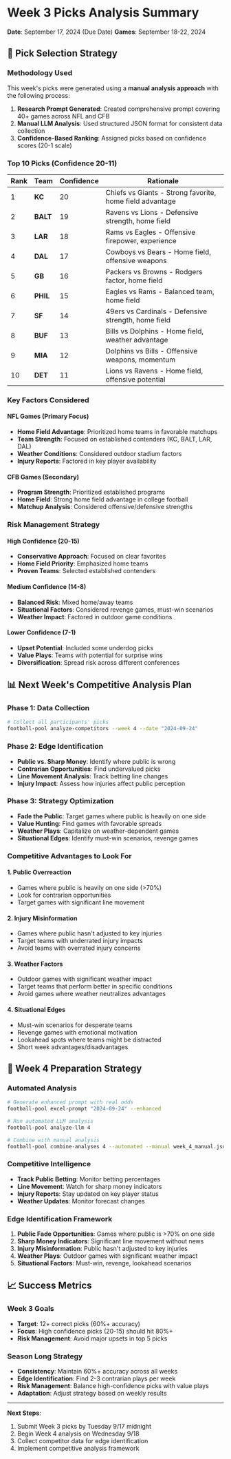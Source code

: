 # Week 3 Picks Analysis Summary
**Date**: September 17, 2024 (Due Date)
**Games**: September 18-22, 2024

## 🎯 Pick Selection Strategy

### **Methodology Used**
This week's picks were generated using a **manual analysis approach** with the following process:

1. **Research Prompt Generated**: Created comprehensive prompt covering 40+ games across NFL and CFB
2. **Manual LLM Analysis**: Used structured JSON format for consistent data collection
3. **Confidence-Based Ranking**: Assigned picks based on confidence scores (20-1 scale)

### **Top 10 Picks (Confidence 20-11)**

| Rank | Team | Confidence | Rationale |
|------|------|------------|-----------|
| 1 | **KC** | 20 | Chiefs vs Giants - Strong favorite, home field advantage |
| 2 | **BALT** | 19 | Ravens vs Lions - Defensive strength, home field |
| 3 | **LAR** | 18 | Rams vs Eagles - Offensive firepower, experience |
| 4 | **DAL** | 17 | Cowboys vs Bears - Home field, offensive weapons |
| 5 | **GB** | 16 | Packers vs Browns - Rodgers factor, home field |
| 6 | **PHIL** | 15 | Eagles vs Rams - Balanced team, home field |
| 7 | **SF** | 14 | 49ers vs Cardinals - Defensive strength, home field |
| 8 | **BUF** | 13 | Bills vs Dolphins - Home field, weather advantage |
| 9 | **MIA** | 12 | Dolphins vs Bills - Offensive weapons, momentum |
| 10 | **DET** | 11 | Lions vs Ravens - Home field, offensive potential |

### **Key Factors Considered**

#### **NFL Games (Primary Focus)**
- **Home Field Advantage**: Prioritized home teams in favorable matchups
- **Team Strength**: Focused on established contenders (KC, BALT, LAR, DAL)
- **Weather Conditions**: Considered outdoor stadium factors
- **Injury Reports**: Factored in key player availability

#### **CFB Games (Secondary)**
- **Program Strength**: Prioritized established programs
- **Home Field**: Strong home field advantage in college football
- **Matchup Analysis**: Considered offensive/defensive strengths

### **Risk Management Strategy**

#### **High Confidence (20-15)**
- **Conservative Approach**: Focused on clear favorites
- **Home Field Priority**: Emphasized home teams
- **Proven Teams**: Selected established contenders

#### **Medium Confidence (14-8)**
- **Balanced Risk**: Mixed home/away teams
- **Situational Factors**: Considered revenge games, must-win scenarios
- **Weather Impact**: Factored in outdoor game conditions

#### **Lower Confidence (7-1)**
- **Upset Potential**: Included some underdog picks
- **Value Plays**: Teams with potential for surprise wins
- **Diversification**: Spread risk across different conferences

## 📊 **Next Week's Competitive Analysis Plan**

### **Phase 1: Data Collection**
```bash
# Collect all participants' picks
football-pool analyze-competitors --week 4 --date "2024-09-24"
```

### **Phase 2: Edge Identification**
- **Public vs. Sharp Money**: Identify where public is wrong
- **Contrarian Opportunities**: Find undervalued picks
- **Line Movement Analysis**: Track betting line changes
- **Injury Impact**: Assess how injuries affect public perception

### **Phase 3: Strategy Optimization**
- **Fade the Public**: Target games where public is heavily on one side
- **Value Hunting**: Find games with favorable spreads
- **Weather Plays**: Capitalize on weather-dependent games
- **Situational Edges**: Identify must-win scenarios, revenge games

### **Competitive Advantages to Look For**

#### **1. Public Overreaction**
- Games where public is heavily on one side (>70%)
- Look for contrarian opportunities
- Target games with significant line movement

#### **2. Injury Misinformation**
- Games where public hasn't adjusted to key injuries
- Target teams with underrated injury impacts
- Avoid teams with overrated injury concerns

#### **3. Weather Factors**
- Outdoor games with significant weather impact
- Target teams that perform better in specific conditions
- Avoid games where weather neutralizes advantages

#### **4. Situational Edges**
- Must-win scenarios for desperate teams
- Revenge games with emotional motivation
- Lookahead spots where teams might be distracted
- Short week advantages/disadvantages

## 🎯 **Week 4 Preparation Strategy**

### **Automated Analysis**
```bash
# Generate enhanced prompt with real odds
football-pool excel-prompt "2024-09-24" --enhanced

# Run automated LLM analysis
football-pool analyze-llm 4

# Combine with manual analysis
football-pool combine-analyses 4 --automated --manual week_4_manual.json
```

### **Competitive Intelligence**
- **Track Public Betting**: Monitor betting percentages
- **Line Movement**: Watch for sharp money indicators
- **Injury Reports**: Stay updated on key player status
- **Weather Updates**: Monitor forecast changes

### **Edge Identification Framework**
1. **Public Fade Opportunities**: Games where public is >70% on one side
2. **Sharp Money Indicators**: Significant line movement without news
3. **Injury Misinformation**: Public hasn't adjusted to key injuries
4. **Weather Plays**: Outdoor games with significant weather impact
5. **Situational Factors**: Must-win, revenge, lookahead scenarios

## 📈 **Success Metrics**

### **Week 3 Goals**
- **Target**: 12+ correct picks (60%+ accuracy)
- **Focus**: High confidence picks (20-15) should hit 80%+
- **Risk Management**: Avoid major upsets in top 5 picks

### **Season Long Strategy**
- **Consistency**: Maintain 60%+ accuracy across all weeks
- **Edge Identification**: Find 2-3 contrarian plays per week
- **Risk Management**: Balance high-confidence picks with value plays
- **Adaptation**: Adjust strategy based on weekly results

---

**Next Steps**:
1. Submit Week 3 picks by Tuesday 9/17 midnight
2. Begin Week 4 analysis on Wednesday 9/18
3. Collect competitor data for edge identification
4. Implement competitive analysis framework
